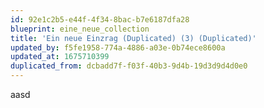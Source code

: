 ```yaml
---
id: 92e1c2b5-e44f-4f34-8bac-b7e6187dfa28
blueprint: eine_neue_collection
title: 'Ein neue Einzrag (Duplicated) (3) (Duplicated)'
updated_by: f5fe1958-774a-4886-a03e-0b74ece8600a
updated_at: 1675710399
duplicated_from: dcbadd7f-f03f-40b3-9d4b-19d3d9d4d0e0
---
```

aasd